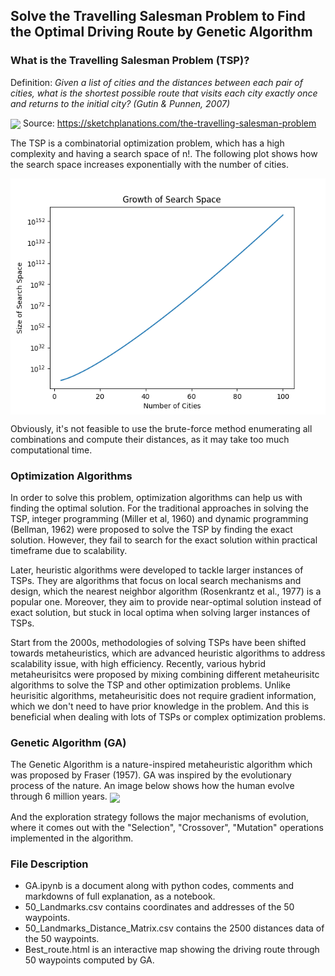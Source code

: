 ## Solve the Travelling Salesman Problem to Find the Optimal Driving Route by Genetic Algorithm

### What is the Travelling Salesman Problem (TSP)?
Definition: *Given a list of cities and the distances between each pair of cities, what is the shortest possible route that visits each city exactly once and returns to the initial city? (Gutin & Punnen, 2007)*

<img align="center" src="https://sketchplanations.com/_next/image?url=https%3A%2F%2Fimages.prismic.io%2Fsketchplanations%2F611d51e9-25b7-4d00-a800-ccde2e672a39_190464809359.jpg%3Fauto%3Dcompress%2Cformat&w=1080&q=75"> Source: https://sketchplanations.com/the-travelling-salesman-problem

The TSP is a combinatorial optimization problem, which has a high complexity and having a search space of n!. The following plot shows how the search space increases exponentially with the number of cities.

<img align="center" src="search_space.png">

Obviously, it's not feasible to use the brute-force method enumerating all combinations and compute their distances, as it may take too much computational time.

### Optimization Algorithms
In order to solve this problem, optimization algorithms can help us with finding the optimal solution. For the traditional approaches in solving the TSP, integer programming (Miller et al, 1960) and dynamic programming (Bellman, 1962) were proposed to solve the TSP by finding the exact solution. However, they fail to search for the exact solution within practical timeframe due to scalability.

Later, heuristic algorithms were developed to tackle larger instances of TSPs. They are algorithms that focus on local search mechanisms and design, which the nearest neighbor algorithm (Rosenkrantz et al., 1977) is a popular one. Moreover, they aim to provide near-optimal solution instead of exact solution, but stuck in local optima when solving larger instances of TSPs.

Start from the 2000s, methodologies of solving TSPs have been shifted towards metaheuristics, which are advanced heuristic algorithms to address scalability issue, with high efficiency. Recently, various hybrid metaheurisitcs were proposed by mixing combining different metaheurisitc algorithms to solve the TSP and other optimization problems. Unlike heurisitic algorithms, metaheurisitic does not require gradient information, which we don't need to have prior knowledge in the problem. And this is beneficial when dealing with lots of TSPs or complex optimization problems.

### Genetic Algorithm (GA)
The Genetic Algorithm is a nature-inspired metaheuristic algorithm which was proposed by Fraser (1957). GA was inspired by the evolutionary process of the nature. An image below shows how the human evolve through 6 million years. 
<img align="center" src="https://i0.wp.com/miro.medium.com/v2/resize:fit:1750/0*UambwL7iJjjEERaZ.jpg?ssl=1">

And the exploration strategy follows the major mechanisms of evolution, where it comes out with the "Selection", "Crossover", "Mutation" operations implemented in the algorithm.


### File Description
- GA.ipynb is a document along with python codes, comments and markdowns of full explanation, as a notebook.
- 50_Landmarks.csv contains coordinates and addresses of the 50 waypoints.
- 50_Landmarks_Distance_Matrix.csv contains the 2500 distances data of the 50 waypoints.
- Best_route.html is an interactive map showing the driving route through 50 waypoints computed by GA.
